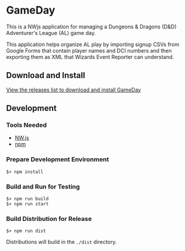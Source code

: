 
# GameDay

This is a NWjs application for managing a Dungeons & Dragons (D&D)
Adventurer's League (AL) game day.

This application helps organize AL play by importing signup CSVs from
Google Forms that contain player names and DCI numbers and then
exporting them as XML that Wizards Event Reporter can understand.

## Download and Install

[View the releases list to download and install
GameDay](https://github.com/preaction/GameDay/releases)

## Development

### Tools Needed

* [NW.js](http://nwjs.io)
* [npm](http://npm.io)

### Prepare Development Environment

```
$> npm install
```

### Build and Run for Testing

```
$> npm run build
$> npm run start
```

### Build Distribution for Release

```
$> npm run dist
```

Distributions will build in the `./dist` directory.

